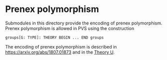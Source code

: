 Prenex polymorphism
===================

Submodules in this directory provide the encoding of prenex polymorphism.
Prenex polymorphism is allowed in PVS using the construction

    groups[G: TYPE]: THEORY BEGIN ... END groups

The encoding of prenex polymorphism is described in
<https://arxiv.org/abs/1807.01873> and in the
[Theory U](http://www.lsv.fr/~dowek/Publi/axiomslong.pdf).
